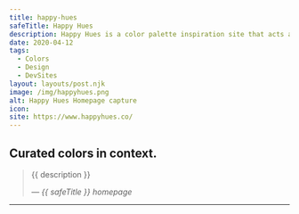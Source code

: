 ```yaml
---
title: happy-hues
safeTitle: Happy Hues
description: Happy Hues is a color palette inspiration site that acts as a real world example as to how the colors could be used in your design projects.
date: 2020-04-12
tags:
  - Colors
  - Design
  - DevSites
layout: layouts/post.njk
image: /img/happyhues.png
alt: Happy Hues Homepage capture
icon: 
site: https://www.happyhues.co/
---
```


<div class="box">

## Curated colors in context.

<!-- <figure class="image">
<img alt="{{ alt }}" src="{{ image }}">
</figure> -->

> {{ description }}
>
> <cite>&mdash; {{ safeTitle }} homepage</cite>

</div>

---